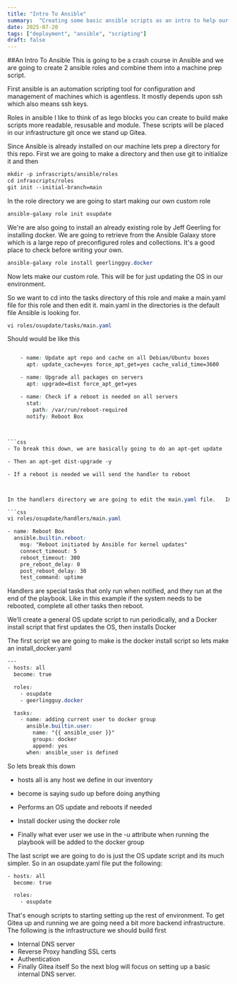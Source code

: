 ```yaml
---
title: "Intro To Ansible"
summary:  "Creating some basic ansible scripts as an intro to help our deloyment"
date: 2025-07-20
tags: ["deployment", "ansible", "scripting"]
draft: false
---
```



##An Intro To Ansible
This is going to be a crash course in Ansible and we are going to create 2 ansible roles and combine them into a machine prep script.

First ansible is an automation scripting tool for configuration and management of machines which is agentless.  It mostly depends upon ssh which also means ssh keys. 

Roles in ansible I like to think of as lego blocks you can create to build make scripts more readable, resusable and module.  These scripts will be placed in our infrastructure git once we stand up Gitea.  


Since Ansible is already installed on our machine lets prep a directory for this repo.  First we are going to make a directory and then use git to initialize it and then 

```css
mkdir -p infrascripts/ansible/roles
cd infrascripts/roles
git init --initial-branch=main
```

In the role directory we are going to start making our own custom role

```css
ansible-galaxy role init osupdate

```

We're are also going to install an already existing role by Jeff Geerling for installing docker.  We are going to retrieve from the Ansible Galaxy store which is a large repo of preconfigured roles and collections.  It's a good place to check before writing your own.  

```css
ansible-galaxy role install geerlingguy.docker
```

Now lets make our custom role.  This will be for just updating the OS in our environment.  

So we want to cd into the tasks directory of this role and make a main.yaml file for this role and then edit it.   main.yaml in the directories is the default file Ansible is looking for.  
```css
vi roles/osupdate/tasks/main.yaml

```

Should would be like this

```css

    - name: Update apt repo and cache on all Debian/Ubuntu boxes
      apt: update_cache=yes force_apt_get=yes cache_valid_time=3600

    - name: Upgrade all packages on servers
      apt: upgrade=dist force_apt_get=yes

    - name: Check if a reboot is needed on all servers
      stat:
        path: /var/run/reboot-required
      notify: Reboot Box

    
     
```css
- To break this down, we are basically going to do an apt-get update

- Then an apt-get dist-upgrade -y

- If a reboot is needed we will send the handler to reboot



In the handlers directory we are going to edit the main.yaml file.   In Ansible you can send tasks to handlers.  That's what the notify file call says.  

```css
vi roles/osupdate/handlers/main.yaml
```

```css
- name: Reboot Box
  ansible.builtin.reboot:
    msg: "Reboot initiated by Ansible for kernel updates"
    connect_timeout: 5
    reboot_timeout: 300
    pre_reboot_delay: 0
    post_reboot_delay: 30
    test_command: uptime
```

Handlers are special tasks that only run when notified, and they run at the end of the playbook.  Like in this example if the system needs to be rebooted, complete all other tasks then reboot.  

We’ll create a general OS update script to run periodically, and a Docker install script that first updates the OS, then installs Docker

The first script we are going to make is the docker install script so lets make an install_docker.yaml

```css
---
- hosts: all
  become: true

  roles:
    - osupdate
    - geerlingguy.docker

  tasks:
    - name: adding current user to docker group
      ansible.builtin.user:
        name: "{{ ansible_user }}"
        groups: docker
        append: yes
      when: ansible_user is defined
```

So lets break this down
  -  hosts all is any host we define in our inventory
  - become is saying sudo up before doing anything

-  Performs an OS update and reboots if needed
- Install docker using the docker role
- Finally what ever user we use in the -u attribute when running the playbook will be added to the docker group 

The last script we are going to do is just the OS update script and its much simpler.  So in an osupdate.yaml file put the following:

```css
- hosts: all
  become: true

  roles:
    - osupdate
```

That's enough scripts to starting setting up the rest of environment.  To get Gitea up and running we are going need a bit more backend infrastructure.  The following is the infrastructure we should build first

- Internal DNS server
- Reverse Proxy handling SSL certs
- Authentication
- Finally Gitea itself
So the next blog will focus on setting up a basic internal DNS server.

